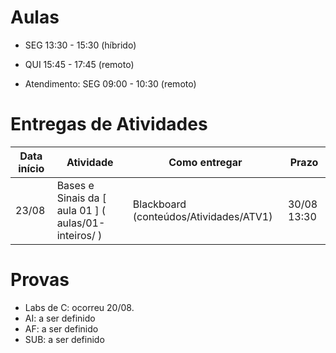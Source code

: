 

# Aulas

* SEG 13:30 - 15:30 (híbrido)
* QUI 15:45 - 17:45 (remoto)

* Atendimento: SEG 09:00 - 10:30 (remoto)

# Entregas de Atividades


| Data início | Atividade                                            | Como entregar                          | Prazo       |
|-------------|------------------------------------------------------|----------------------------------------|-------------|
| 23/08       | Bases e Sinais da [ aula 01 ] ( aulas/01-inteiros/ ) | Blackboard (conteúdos/Atividades/ATV1) | 30/08 13:30 |
# Provas

- Labs de C: ocorreu 20/08.
- AI: a ser definido
- AF: a ser definido
- SUB: a ser definido